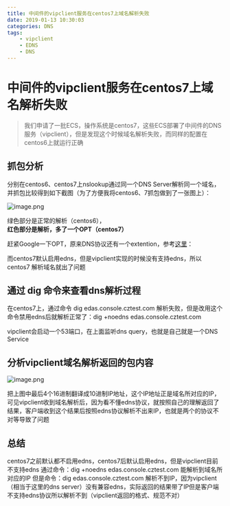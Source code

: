 ```yaml
---
title: 中间件的vipclient服务在centos7上域名解析失败
date: 2019-01-13 10:30:03
categories: DNS
tags:
    - vipclient
    - EDNS
    - DNS
---
```


# 中间件的vipclient服务在centos7上域名解析失败

> 我们申请了一批ECS，操作系统是centos7，这些ECS部署了中间件的DNS服务（vipclient），但是发现这个时候域名解析失败，而同样的配置在centos6上就运行正确



## 抓包分析

分别在centos6、centos7上nslookup通过同一个DNS Server解析同一个域名，并抓包比较得到如下截图（为了方便我将centos6、7抓包做到了一张图上）：

![image.png](http://ata2-img.cn-hangzhou.img-pub.aliyun-inc.com/1d5295ccb1fab715f246b54faf94eaaf.png)

绿色部分是正常的解析（centos6），**红色部分是解析，多了一个OPT（centos7）**

赶紧Google一下OPT，原来DNS协议还有一个extention，参考[这里](https://tools.ietf.org/html/rfc6891#page-15 "EDNS OPT")： 

而centos7默认启用edns，但是vipclient实现的时候没有支持edns，所以 centos7 解析域名就出了问题

## 通过 dig 命令来查看dns解析过程

在centos7上，通过命令 dig edas.console.cztest.com 解析失败，但是改用这个命令禁用edns后就解析正常了：dig +noedns edas.console.cztest.com 

vipclient会启动一个53端口，在上面监听dns query，也就是自己就是一个DNS Service

## 分析vipclient域名解析返回的包内容

![image.png](http://ata2-img.cn-hangzhou.img-pub.aliyun-inc.com/0882e4815fb1acfa80f813db4bb7265b.png)

把上图中最后4个16进制翻译成10进制IP地址，这个IP地址正是域名所对应的IP，可见vipclient收到域名解析后，因为看不懂edns协议，就按照自己的理解返回了结果，客户端收到这个结果后按照edns协议解析不出来IP，也就是两个的协议不对等导致了问题

## 总结

centos7之前默认都不启用edns，centos7后默认启用edns，但是vipclient目前不支持edns
通过命令：dig +noedns edas.console.cztest.com 能解析到域名所对应的IP
但是命令：dig edas.console.cztest.com  解析不到IP，因为vipclient（相当于这里的dns server）没有兼容edns，实际返回的结果带了IP但是客户端不支持edns协议所以解析不到（vipclient返回的格式、规范不对）